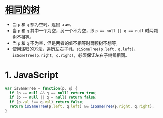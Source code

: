 # [相同的树](https://leetcode-cn.com/problems/same-tree/)

- 当 `p` 和 `q` 都为空时，返回 true。
- 当 `p` 和 `q` 其中一个为空，另一个不为空，即 `p == null || q == null` 时两颗树不相等。
- 当 `p` 和 `q` 不为空，但是两者的值不相等时两颗树不想等。
- 使用递归的方法，遍历左右子树。`siSomeTree(p.left, q.left)`，`isSomeTree(p.right, q.right)`，必须保证左右子树都相同。

# 1. JavaScript
```js
var isSameTree = function(p, q) {
  if (p == null && q == null) return true;
  if (p == null || q = null) return false;
  if (p.val !== q.val) return false;
  return isSameTree(p.left, q.left) && isSameTree(p.right, q.right);
}
```